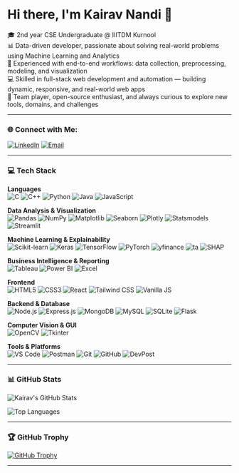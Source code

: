 # Hi there, I'm Kairav Nandi 👋

🎓 2nd year CSE Undergraduate @ IIITDM Kurnool  
📊 Data-driven developer, passionate about solving real-world problems using Machine Learning and Analytics  
🧠 Experienced with end-to-end workflows: data collection, preprocessing, modeling, and visualization  
💻 Skilled in full-stack web development and automation — building dynamic, responsive, and real-world web apps  
🤝 Team player, open-source enthusiast, and always curious to explore new tools, domains, and challenges

---

### 🌐 Connect with Me:

[![LinkedIn](https://img.shields.io/badge/LinkedIn-0077B5?style=for-the-badge&logo=linkedin&logoColor=white)](https://www.linkedin.com/in/kairav-nandi-750595313/)
[![Email](https://img.shields.io/badge/Email-D14836?style=for-the-badge&logo=gmail&logoColor=white)](mailto:kairavnandi@gmail.com)

---

### 💻 Tech Stack

**Languages**  
![C](https://img.shields.io/badge/C-00599C?style=flat&logo=c&logoColor=white)
![C++](https://img.shields.io/badge/C++-00599C?style=flat&logo=c%2B%2B&logoColor=white)
![Python](https://img.shields.io/badge/Python-3776AB?style=flat&logo=python&logoColor=white)
![Java](https://img.shields.io/badge/Java-ED8B00?style=flat&logo=java&logoColor=white)
![JavaScript](https://img.shields.io/badge/JavaScript-F7DF1E?style=flat&logo=javascript&logoColor=black)

**Data Analysis & Visualization**  
![Pandas](https://img.shields.io/badge/Pandas-150458?style=flat&logo=pandas&logoColor=white)
![NumPy](https://img.shields.io/badge/NumPy-013243?style=flat&logo=numpy&logoColor=white)
![Matplotlib](https://img.shields.io/badge/Matplotlib-11557C?style=flat&logo=matplotlib&logoColor=white)
![Seaborn](https://img.shields.io/badge/Seaborn-005F73?style=flat)
![Plotly](https://img.shields.io/badge/Plotly-3F4F75?style=flat&logo=plotly&logoColor=white)
![Statsmodels](https://img.shields.io/badge/Statsmodels-333333?style=flat)
![Streamlit](https://img.shields.io/badge/Streamlit-FF4B4B?style=flat&logo=streamlit&logoColor=white)

**Machine Learning & Explainability**  
![Scikit-learn](https://img.shields.io/badge/Scikit--learn-F7931E?style=flat&logo=scikit-learn&logoColor=white)
![Keras](https://img.shields.io/badge/Keras-D00000?style=flat&logo=keras&logoColor=white)
![TensorFlow](https://img.shields.io/badge/TensorFlow-FF6F00?style=flat&logo=tensorflow&logoColor=white)
![PyTorch](https://img.shields.io/badge/PyTorch-EE4C2C?style=flat&logo=pytorch&logoColor=white)
![yfinance](https://img.shields.io/badge/yfinance-000000?style=flat)
![ta](https://img.shields.io/badge/TA%20Lib-4584b6?style=flat)
![SHAP](https://img.shields.io/badge/SHAP-FF5733?style=flat&logo=shap)

**Business Intelligence & Reporting**  
![Tableau](https://img.shields.io/badge/Tableau-E97627?style=flat&logo=tableau&logoColor=white)
![Power BI](https://img.shields.io/badge/PowerBI-F2C811?style=flat&logo=powerbi&logoColor=black)
![Excel](https://img.shields.io/badge/Microsoft%20Excel-217346?style=flat&logo=microsoft-excel&logoColor=white)

**Frontend**  
![HTML5](https://img.shields.io/badge/HTML5-E34F26?style=flat&logo=html5&logoColor=white)
![CSS3](https://img.shields.io/badge/CSS3-1572B6?style=flat&logo=css&logoColor=white)
![React](https://img.shields.io/badge/React-20232A?style=flat&logo=react&logoColor=61DAFB)
![Tailwind CSS](https://img.shields.io/badge/TailwindCSS-38B2AC?style=flat&logo=tailwind-css&logoColor=white)
![Vanilla JS](https://img.shields.io/badge/Vanilla%20JS-F7DF1E?style=flat)

**Backend & Database**  
![Node.js](https://img.shields.io/badge/Node.js-339933?style=flat&logo=nodedotjs&logoColor=white)
![Express.js](https://img.shields.io/badge/Express.js-404D59?style=flat)
![MongoDB](https://img.shields.io/badge/MongoDB-47A248?style=flat&logo=mongodb&logoColor=white)
![MySQL](https://img.shields.io/badge/MySQL-4479A1?style=flat&logo=mysql&logoColor=white)
![SQLite](https://img.shields.io/badge/SQLite-07405E?style=flat&logo=sqlite&logoColor=white)
![Flask](https://img.shields.io/badge/Flask-000000?style=flat&logo=flask&logoColor=white)

**Computer Vision & GUI**  
![OpenCV](https://img.shields.io/badge/OpenCV-5C3EE8?style=flat&logo=opencv&logoColor=white)
![Tkinter](https://img.shields.io/badge/tkinter-%23000000?style=flat)

**Tools & Platforms**  
![VS Code](https://img.shields.io/badge/VSCode-007ACC?style=flat&logo=visual-studio-code&logoColor=white)
![Postman](https://img.shields.io/badge/Postman-FF6C37?style=flat&logo=postman&logoColor=white)
![Git](https://img.shields.io/badge/Git-F05032?style=flat&logo=git&logoColor=white)
![GitHub](https://img.shields.io/badge/GitHub-181717?style=flat&logo=github&logoColor=white)
![DevPost](https://img.shields.io/badge/Devpost-003E54?style=flat&logo=devpost&logoColor=white)

---

### 📊 GitHub Stats

![Kairav's GitHub Stats](https://github-readme-stats.vercel.app/api?username=kaix-404&show_icons=true&theme=tokyonight)

![Top Languages](https://github-readme-stats.vercel.app/api/top-langs/?username=kaix-404&layout=compact&theme=tokyonight)

---

### 🏆 GitHub Trophy

[![GitHub Trophy](https://github-profile-trophy.vercel.app/?username=kaix-404&theme=tokyonight&no-frame=true)](https://github.com/ryo-ma/github-profile-trophy)

---
